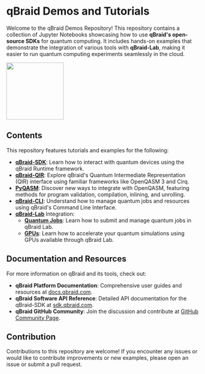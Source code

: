 
# qBraid Demos and Tutorials

Welcome to the qBraid Demos Repository! This repository contains a collection of Jupyter Notebooks showcasing how to use **qBraid's open-source SDKs** for quantum computing. It includes hands-on examples that demonstrate the integration of various tools with **qBraid-Lab**, making it easier to run quantum computing experiments seamlessly in the cloud.

[<img src="https://qbraid-static.s3.amazonaws.com/logos/Launch_on_qBraid_white.png" width="150">](https://account.qbraid.com?gitHubUrl=https://github.com/qBraid/qbraid-lab-demo.git)

## Contents

This repository features tutorials and examples for the following:

- [**qBraid-SDK**](https://docs.qbraid.com/sdk/): Learn how to interact with quantum devices using the qBraid Runtime framework.
- [**qBraid-QIR**](https://docs.qbraid.com/qir/): Explore qBraid's Quantum Intermediate Representation (QIR) interface using familiar frameworks like OpenQASM 3 and Cirq.
- [**PyQASM**](https://docs.qbraid.com/pyqasm/): Discover new ways to integrate with OpenQASM, featuring methods for program validation, compilation, inlining, and unrolling.
- [**qBraid-CLI**](https://docs.qbraid.com/cli/): Understand how to manage quantum jobs and resources using qBraid's Command Line Interface.
- [**qBraid-Lab**](https://docs.qbraid.com/lab/) Integration:
  - [**Quantum Jobs**](https://docs.qbraid.com/lab/user-guide/quantum-jobs): Learn how to submit and manage quantum jobs in qBraid Lab.
  - [**GPUs**](https://docs.qbraid.com/lab/user-guide/gpus): Learn how to accelerate your quantum simulations using GPUs available through qBraid Lab.

## Documentation and Resources

For more information on qBraid and its tools, check out:

- **qBraid Platform Documentation**: Comprehensive user guides and resources at [docs.qbraid.com](https://docs.qbraid.com/).
- **qBraid Software API Reference**: Detailed API documentation for the qBraid-SDK at [sdk.qbraid.com](https://sdk.qbraid.com/).
- **qBraid GitHub Community**: Join the discussion and contribute at [GitHub Community Page](https://github.com/qBraid/community).

## Contribution

Contributions to this repository are welcome! If you encounter any issues or would like to contribute improvements or new examples, please open an issue or submit a pull request.
